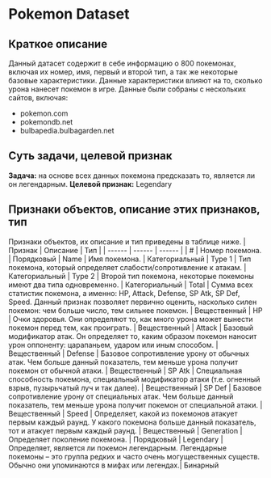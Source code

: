 # Pokemon Dataset

## Краткое описание

Данный датасет содержит в себе информацию о 800 покемонах, включая их номер, имя, первый и второй тип, а так же некоторые базовые характеристики. Данные характеристики влияют на то, сколько урона нанесет покемон в игре.
Данные были собраны с нескольких сайтов, включая:

- pokemon.com
- pokemondb.net
- bulbapedia.bulbagarden.net

## Суть задачи, целевой признак

**Задача:** на основе всех данных покемона предсказать то, является ли он легендарным.
**Целевой признак:** Legendary

## Признаки объектов, описание этих признаков, тип
Признаки объектов, их описание и тип приведены в таблице ниже.
| Признак | Описание | Тип |
| ------ | ------ | ------ |
| # | Номер покемона. | Порядковый
| Name | Имя покемона. | Категориальный
| Type 1 | Тип покемона, который определяет слабости/сопротивление к атакам. | Категориальный
| Type 2 | Второй тип покемона, некоторые покемоны имеют два типа одновременно. | Категориальный
| Total | Сумма всех статистик покемона, а именно: HP, Attack, Defense, SP Atk, SP Def, Speed. Данный признак позволяет первично оценить, насколько силен покемон: чем больше число, тем сильнее покемон. | Вещественный
| HP | Очки здоровья. Они определяют то, как много урона может вынести покемон перед тем, как проиграть.  | Вещественный
| Attack | Базовый модификатор атак. Он определяет то, каким образом покемон наносит урон оппоненту: царапаньем, ударом или иным способом. | Вещественный
| Defense | Базовое сопротивление урону от обычных атак. Чем больше данный показатель, тем меньше урона получит покемон от обычной атаки. | Вещественный
| SP Atk | Специальная способность покемона, специальный модификатор атаки (т.е. огненный взрыв, пузырьчатый луч и так далее). | Вещественный
| SP Def | Базовое сопротивление урону от специальных атак. Чем больше данный показатель, тем меньше урона получит покемон от специальной атаки.  | Вещественный
| Speed | Определяет, какой из покемонов атакует первым каждый раунд. У какого покемона больше данный показатель, тот и атакует первым каждый раунд. | Вещественный
| Generation | Определяет поколение покемона. | Порядковый
| Legendary | Определяет, является ли покемон легендарным. Легендарные покемоны – это группа редких и часто очень могущественных существ. Обычно они упоминаются в мифах или легендах.| Бинарный
